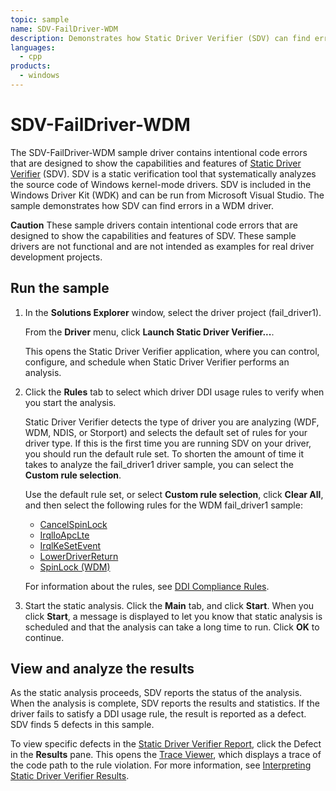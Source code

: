 ```yaml
---
topic: sample
name: SDV-FailDriver-WDM
description: Demonstrates how Static Driver Verifier (SDV) can find errors in a WDM driver.
languages:
  - cpp
products:
  - windows
---
```


<!---
    name: SDV-FailDriver-WDM
    platform: WDM
    language: cpp
    category: StaticDriverVerifier
    description: Demonstrates how Static Driver Verifier (SDV) can find errors in a WDM driver.
    samplefwlink: http://go.microsoft.com/fwlink/p/?LinkId=617999
--->

# SDV-FailDriver-WDM

The SDV-FailDriver-WDM sample driver contains intentional code errors that are designed to show the capabilities and features of [Static Driver Verifier](http://msdn.microsoft.com/en-us/library/windows/hardware/ff552808) (SDV). SDV is a static verification tool that systematically analyzes the source code of Windows kernel-mode drivers. SDV is included in the Windows Driver Kit (WDK) and can be run from Microsoft Visual Studio. The sample demonstrates how SDV can find errors in a WDM driver.

**Caution** These sample drivers contain intentional code errors that are designed to show the capabilities and features of SDV. These sample drivers are not functional and are not intended as examples for real driver development projects.

## Run the sample

1. In the **Solutions Explorer** window, select the driver project (fail\_driver1).

    From the **Driver** menu, click **Launch Static Driver Verifier...**.

    This opens the Static Driver Verifier application, where you can control, configure, and schedule when Static Driver Verifier performs an analysis.

1. Click the **Rules** tab to select which driver DDI usage rules to verify when you start the analysis.

    Static Driver Verifier detects the type of driver you are analyzing (WDF, WDM, NDIS, or Storport) and selects the default set of rules for your driver type. If this is the first time you are running SDV on your driver, you should run the default rule set. To shorten the amount of time it takes to analyze the fail\_driver1 driver sample, you can select the **Custom rule selection**.

    Use the default rule set, or select **Custom rule selection**, click **Clear All**, and then select the following rules for the WDM fail\_driver1 sample:

    - [CancelSpinLock](http://msdn.microsoft.com/en-us/library/windows/hardware/ff542478)
    - [IrqlIoApcLte](http://msdn.microsoft.com/en-us/library/windows/hardware/ff547759)
    - [IrqlKeSetEvent](http://msdn.microsoft.com/en-us/library/windows/hardware/ff547835)
    - [LowerDriverReturn](http://msdn.microsoft.com/en-us/library/windows/hardware/ff548273)
    - [SpinLock (WDM)](http://msdn.microsoft.com/en-us/library/windows/hardware/ff551861)

    For information about the rules, see [DDI Compliance Rules](http://msdn.microsoft.com/en-us/library/windows/hardware/ff552840).

1. Start the static analysis. Click the **Main** tab, and click **Start**. When you click **Start**, a message is displayed to let you know that static analysis is scheduled and that the analysis can take a long time to run. Click **OK** to continue.

## View and analyze the results

As the static analysis proceeds, SDV reports the status of the analysis. When the analysis is complete, SDV reports the results and statistics. If the driver fails to satisfy a DDI usage rule, the result is reported as a defect. SDV finds 5 defects in this sample.

To view specific defects in the [Static Driver Verifier Report](http://msdn.microsoft.com/en-us/library/windows/hardware/ff552834), click the Defect in the **Results** pane. This opens the [Trace Viewer](http://msdn.microsoft.com/en-us/library/windows/hardware/ff544659), which displays a trace of the code path to the rule violation. For more information, see [Interpreting Static Driver Verifier Results](http://msdn.microsoft.com/en-us/library/windows/hardware/ff547228).
